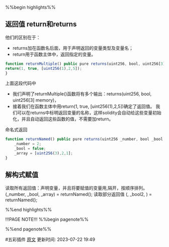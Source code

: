 %%begin highlights%%
## 返回值 return和returns

他们的区别在于：
- returns加在函数名后面，用于声明返回的变量类型及变量名；
- return用于函数主体中，返回指定的变量。

```js
function returnMultiple() public pure returns(uint256, bool, uint256[3] memory){
return(1, true, [uint256(1),2,5]);
}
```


上面这段代码中
- 我们声明了returnMultiple()函数将有多个输出：returns(uint256, bool, uint256[3] memory)，
- 接着我们在函数主体中用return(1, true, [uint256(1),2,5])确定了返回值。
我们可以在returns中标明返回变量的名称，这样solidity会自动给这些变量初始化，并且自动返回这些函数的值，不需要加return。

命名式返回​
```js
function returnNamed() public pure returns(uint256 _number, bool _bool, uint256[3] memory _array){
	_number = 2;
	_bool = false;
	_array = [uint256(3),2,1];
}
```


## 解构式赋值​

读取所有返回值：声明变量，并且将要赋值的变量用,隔开，按顺序排列。
(_number, _bool, _array) = returnNamed();
读取部分返回值
(, _bool2, ) = returnNamed();

%%end highlights%%

!!!PAGE NOTE!!!
%%begin pagenote%%

%%end pagenote%%

 #五彩插件 [原文](https://www.wtf.academy/solidity-start/Return/)
更新时间: 2023-07-22 19:49